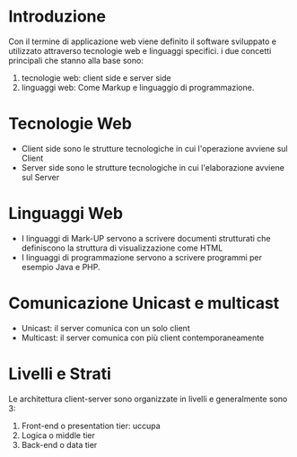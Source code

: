 # Introduzione
Con il termine di applicazione web viene definito il software sviluppato e utilizzato attraverso tecnologie web e linguaggi specifici. i due concetti principali che stanno alla base sono:
1) tecnologie web: client side e server side
2) linguaggi web: Come Markup e linguaggio di programmazione.
# Tecnologie Web
- Client side sono le strutture tecnologiche in cui l'operazione avviene sul Client
- Server side sono le strutture tecnologiche in cui l'elaborazione avviene sul Server
# Linguaggi Web
- I linguaggi di Mark-UP servono a scrivere documenti strutturati che definiscono la struttura di visualizzazione come HTML
- I linguaggi di programmazione servono a scrivere programmi per esempio Java e PHP.
# Comunicazione Unicast e multicast
- Unicast: il server comunica con un solo client
- Multicast: il server comunica con più client contemporaneamente
# Livelli e Strati
Le architettura client-server sono organizzate in livelli e generalmente sono 3:
1) Front-end o presentation tier: uccupa
2) Logica o middle tier
3) Back-end o data tier